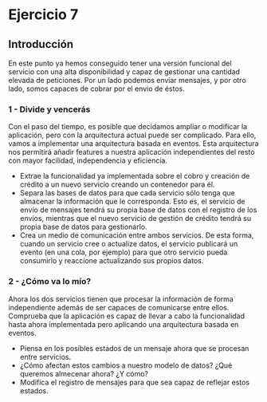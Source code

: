 # Ejercicio 7

## Introducción

En este punto ya hemos conseguido tener una versión funcional del servicio con una alta disponibilidad y capaz de gestionar una cantidad elevada de peticiones. Por un lado podemos enviar mensajes, y por otro lado, somos capaces de cobrar por el envio de éstos.

### 1 - Divide y vencerás

Con el paso del tiempo, es posible que decidamos ampliar o modificar la aplicación, pero con la arquitectura actual puede ser complicado. Para ello, vamos a implementar una arquitectura basada en eventos. Esta arquitectura nos permitirá añadir features a nuestra aplicación independientes del resto con mayor facilidad, independencia y eficiencia.
 
- Extrae la funcionalidad ya implementada sobre el cobro y creación de crédito a un nuevo servicio creando un contenedor para él.
- Separa las bases de datos para que cada servicio sólo tenga que almacenar la información que le corresponda. Esto es, el servicio de envío de mensajes tendrá su propia base de datos con el registro de los envíos, mientras que el nuevo servicio de gestión de crédito tendrá su propia base de datos para gestionarlo.
- Crea un medio de comunicación entre ambos servicios. De esta forma, cuando un servicio cree o actualize datos, el servicio publicará un evento (en una cola, por ejemplo) para que otro servicio pueda consumirlo y reaccione actualizando sus propios datos.

### 2 - ¿Cómo va lo mío?

Ahora los dos servicios tienen que procesar la información de forma independiente además de ser capaces de comunicarse entre ellos. Comprueba que la aplicación es capaz de llevar a cabo la funcionalidad hasta ahora implementada pero aplicando una arquitectura basada en eventos.

- Piensa en los posibles estados de un mensaje ahora que se procesan entre servicios.
- ¿Cómo afectan estos cambios a nuestro modelo de datos? ¿Qué queremos almecenar ahora? ¿Y cómo?
- Modifica el registro de mensajes para que sea capaz de reflejar estos estados.

